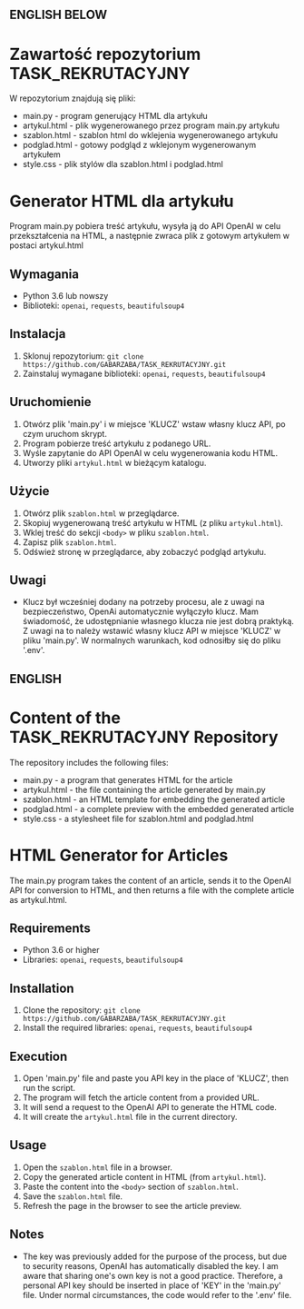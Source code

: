 ## ENGLISH BELOW

# Zawartość repozytorium TASK_REKRUTACYJNY

W repozytorium znajdują się pliki:
- main.py - program generujący HTML dla artykułu
- artykul.html - plik wygenerowanego przez program main.py artykułu
- szablon.html - szablon html do wklejenia wygenerowanego artykułu
- podglad.html - gotowy podgląd z wklejonym wygenerowanym artykułem
- style.css - plik stylów dla szablon.html i podglad.html

# Generator HTML dla artykułu

Program main.py pobiera treść artykułu, wysyła ją do API OpenAI w celu przekształcenia na HTML, a następnie zwraca plik z gotowym artykułem w postaci artykul.html

## Wymagania

- Python 3.6 lub nowszy
- Biblioteki: `openai`, `requests`, `beautifulsoup4`

## Instalacja

1. Sklonuj repozytorium: `git clone https://github.com/GABARZABA/TASK_REKRUTACYJNY.git`
2. Zainstaluj wymagane biblioteki: `openai`, `requests`, `beautifulsoup4` 


## Uruchomienie

1. Otwórz plik 'main.py' i w miejsce 'KLUCZ' wstaw własny klucz API, po czym uruchom skrypt.
2. Program pobierze treść artykułu z podanego URL.
3. Wyśle zapytanie do API OpenAI w celu wygenerowania kodu HTML.
4. Utworzy pliki `artykul.html` w bieżącym katalogu.

## Użycie

1. Otwórz plik `szablon.html` w przeglądarce.
2. Skopiuj wygenerowaną treść artykułu w HTML (z pliku `artykul.html`).
3. Wklej treść do sekcji `<body>` w pliku `szablon.html`.
4. Zapisz plik `szablon.html`.
5. Odśwież stronę w przeglądarce, aby zobaczyć podgląd artykułu.

## Uwagi

- Klucz był wcześniej dodany na potrzeby procesu, ale z uwagi na bezpieczeństwo, OpenAi automatycznie wyłączyło klucz. Mam świadomość, że udostępnianie własnego klucza nie jest dobrą praktyką. Z uwagi na to należy wstawić własny klucz API w miejsce 'KLUCZ' w pliku 'main.py'. W normalnych warunkach, kod odnosiłby się do pliku '.env'.



## ENGLISH

# Content of the TASK_REKRUTACYJNY Repository

The repository includes the following files:
- main.py - a program that generates HTML for the article
- artykul.html - the file containing the article generated by main.py
- szablon.html - an HTML template for embedding the generated article
- podglad.html - a complete preview with the embedded generated article
- style.css - a stylesheet file for szablon.html and podglad.html

# HTML Generator for Articles

The main.py program takes the content of an article, sends it to the OpenAI API for conversion to HTML, and then returns a file with the complete article as artykul.html.

## Requirements

- Python 3.6 or higher
- Libraries: `openai`, `requests`, `beautifulsoup4`

## Installation

1. Clone the repository: `git clone https://github.com/GABARZABA/TASK_REKRUTACYJNY.git`
2. Install the required libraries: `openai`, `requests`, `beautifulsoup4`

## Execution

1. Open 'main.py' file and paste you API key in the place of 'KLUCZ', then run the script.
2. The program will fetch the article content from a provided URL.
3. It will send a request to the OpenAI API to generate the HTML code.
4. It will create the `artykul.html` file in the current directory.

## Usage

1. Open the `szablon.html` file in a browser.
2. Copy the generated article content in HTML (from `artykul.html`).
3. Paste the content into the `<body>` section of `szablon.html`.
4. Save the `szablon.html` file.
5. Refresh the page in the browser to see the article preview.

## Notes

- The key was previously added for the purpose of the process, but due to security reasons, OpenAI has automatically disabled the key. I am aware that sharing one's own key is not a good practice. Therefore, a personal API key should be inserted in place of 'KEY' in the 'main.py' file. Under normal circumstances, the code would refer to the '.env' file.
